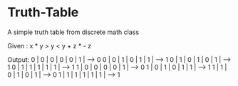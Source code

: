 # Truth-Table
A simple truth table from discrete math class 

Given : 
x * y > y < y + z * - z

Output:
0 | 0 | 0 | 0 | 0 | 1 | --> 0
0 | 0 | 1 | 0 | 1 | 1 | --> 1
0 | 1 | 0 | 1 | 0 | 1 | --> 1
0 | 1 | 1 | 1 | 1 | 1 | --> 1
1 | 0 | 0 | 0 | 0 | 1 | --> 0
1 | 0 | 1 | 0 | 1 | 1 | --> 1
1 | 1 | 0 | 1 | 0 | 1 | --> 0
1 | 1 | 1 | 1 | 1 | 1 | --> 1
